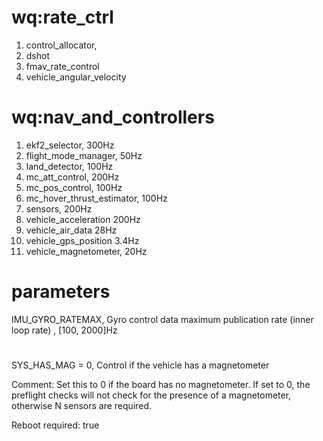 # wq:rate_ctrl
1. control_allocator,
2. dshot
3. fmav_rate_control
4. vehicle_angular_velocity

# wq:nav_and_controllers
1. ekf2_selector, 300Hz
2. flight_mode_manager, 50Hz
3. land_detector, 100Hz
4. mc_att_control, 200Hz
5. mc_pos_control, 100Hz
6. mc_hover_thrust_estimator, 100Hz
7. sensors, 200Hz
8. vehicle_acceleration 200Hz
9. vehicle_air_data 28Hz
10. vehicle_gps_position 3.4Hz
11. vehicle_magnetometer, 20Hz

# parameters
IMU_GYRO_RATEMAX,  Gyro control data maximum publication rate (inner loop rate) , [100, 2000]Hz

#
SYS_HAS_MAG = 0, Control if the vehicle has a magnetometer

Comment: Set this to 0 if the board has no magnetometer. If set to 0, the preflight checks will not check for the presence of a magnetometer, otherwise N sensors are required.

Reboot required: true
